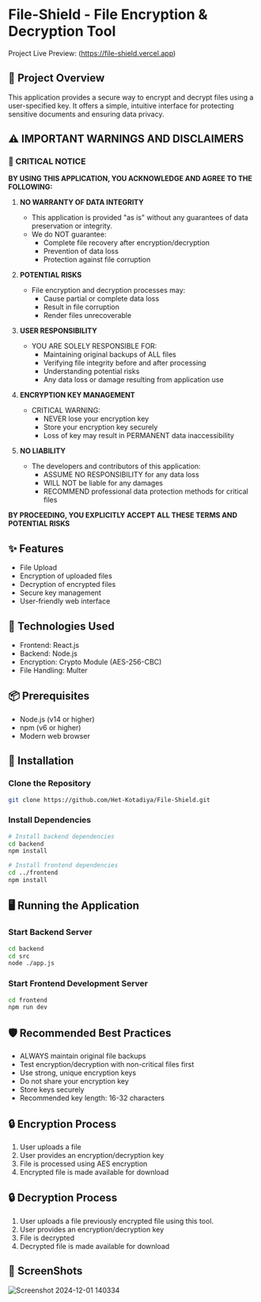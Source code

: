 # File-Shield - File Encryption & Decryption Tool

Project Live Preview: (https://file-shield.vercel.app)

## 🔐 Project Overview

This application provides a secure way to encrypt and decrypt files using a user-specified key. It offers a simple, intuitive interface for protecting sensitive documents and ensuring data privacy.

## ⚠️ IMPORTANT WARNINGS AND DISCLAIMERS

### 🚨 CRITICAL NOTICE

**BY USING THIS APPLICATION, YOU ACKNOWLEDGE AND AGREE TO THE FOLLOWING:**

1. **NO WARRANTY OF DATA INTEGRITY**

   - This application is provided "as is" without any guarantees of data preservation or integrity.
   - We do NOT guarantee:
     - Complete file recovery after encryption/decryption
     - Prevention of data loss
     - Protection against file corruption

2. **POTENTIAL RISKS**

   - File encryption and decryption processes may:
     - Cause partial or complete data loss
     - Result in file corruption
     - Render files unrecoverable

3. **USER RESPONSIBILITY**

   - YOU ARE SOLELY RESPONSIBLE FOR:
     - Maintaining original backups of ALL files
     - Verifying file integrity before and after processing
     - Understanding potential risks
     - Any data loss or damage resulting from application use

4. **ENCRYPTION KEY MANAGEMENT**

   - CRITICAL WARNING:
     - NEVER lose your encryption key
     - Store your encryption key securely
     - Loss of key may result in PERMANENT data inaccessibility

5. **NO LIABILITY**
   - The developers and contributors of this application:
     - ASSUME NO RESPONSIBILITY for any data loss
     - WILL NOT be liable for any damages
     - RECOMMEND professional data protection methods for critical files

**BY PROCEEDING, YOU EXPLICITLY ACCEPT ALL THESE TERMS AND POTENTIAL RISKS**

## ✨ Features

- File Upload
- Encryption of uploaded files
- Decryption of encrypted files
- Secure key management
- User-friendly web interface

## 🚀 Technologies Used

- Frontend: React.js
- Backend: Node.js
- Encryption: Crypto Module (AES-256-CBC)
- File Handling: Multer

## 📦 Prerequisites

- Node.js (v14 or higher)
- npm (v6 or higher)
- Modern web browser

## 🔧 Installation

### Clone the Repository

```bash
git clone https://github.com/Het-Kotadiya/File-Shield.git
```

### Install Dependencies

```bash
# Install backend dependencies
cd backend
npm install

# Install frontend dependencies
cd ../frontend
npm install
```

## 🖥️ Running the Application

### Start Backend Server

```bash
cd backend
cd src
node ./app.js
```

### Start Frontend Development Server

```bash
cd frontend
npm run dev
```

## 🛡️ Recommended Best Practices

- ALWAYS maintain original file backups
- Test encryption/decryption with non-critical files first
- Use strong, unique encryption keys
- Do not share your encryption key
- Store keys securely
- Recommended key length: 16-32 characters

## 🔒 Encryption Process

1. User uploads a file
2. User provides an encryption/decryption key
3. File is processed using AES encryption
4. Encrypted file is made available for download

## 🔒 Decryption Process

1. User uploads a file previously encrypted file using this tool.
2. User provides an encryption/decryption key
3. File is decrypted
4. Decrypted file is made available for download

## 📸 ScreenShots
![Screenshot 2024-12-01 140334](https://github.com/user-attachments/assets/af630c28-4205-43a9-bd4d-e7a4ae4d6463)
